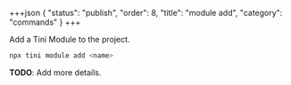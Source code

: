 +++json
{
  "status": "publish",
  "order": 8,
  "title": "module add",
  "category": "commands"
}
+++


Add a Tini Module to the project.

```bash
npx tini module add <name> 
```

**TODO**: Add more details.
